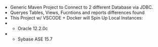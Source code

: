 - Generic Maven Project to Connect to 2 different Database via JDBC.
- Queryes Tables, Views, Fucntions and reports differences found
- This Project w/ VSCODE + Docker will Spin Up Local Instances:
- - Oracle 12.2.0c
- - Sybase ASE 15.7


